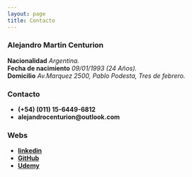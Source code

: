 ```yaml
---
layout: page
title: Contacto
---
```


### Alejandro Martin Centurion  

__Nacionalidad__ _Argentina._  
__Fecha de nacimiento__ _09/01/1993 (24 Años)._  
__Domicilio__ _Av.Marquez 2500, Pablo Podesta, Tres de febrero._ 

### Contacto  
  + __(+54) (011) 15-6449-6812__  
  + __alejandrocenturion@outlook.com__  
  
### Webs  
  + __[linkedin](http://linkedin.com/in/alejandro-centurion)__  
  + __[GitHub](https://github.com/acenturion/)__  
  + __[Udemy](https://www.udemy.com/user/alelicom/)__ 

